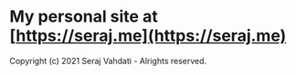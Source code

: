 # My personal site at [https://seraj.me](https://seraj.me)

Copyright (c) 2021 Seraj Vahdati - Alrights reserved.
